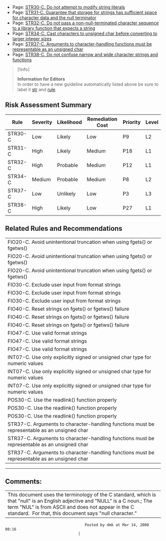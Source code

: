 -   Page:
    [STR30-C. Do not attempt to modify string literals](/confluence/display/c/STR30-C.+Do+not+attempt+to+modify+string+literals)
-   Page:
    [STR31-C. Guarantee that storage for strings has sufficient space for character data and the null terminator](/confluence/display/c/STR31-C.+Guarantee+that+storage+for+strings+has+sufficient+space+for+character+data+and+the+null+terminator)
-   Page:
    [STR32-C. Do not pass a non-null-terminated character sequence to a library function that expects a string](/confluence/display/c/STR32-C.+Do+not+pass+a+non-null-terminated+character+sequence+to+a+library+function+that+expects+a+string)
-   Page:
    [STR34-C. Cast characters to unsigned char before converting to larger integer sizes](/confluence/display/c/STR34-C.+Cast+characters+to+unsigned+char+before+converting+to+larger+integer+sizes)
-   Page:
    [STR37-C. Arguments to character-handling functions must be representable as an unsigned char](/confluence/display/c/STR37-C.+Arguments+to+character-handling+functions+must+be+representable+as+an+unsigned+char)
-   Page:
    [STR38-C. Do not confuse narrow and wide character strings and functions](/confluence/display/c/STR38-C.+Do+not+confuse+narrow+and+wide+character+strings+and+functions)
> [!info]  
>
> **Information for Editors**  
> In order to have a new guideline automatically listed above be sure to label it [str](https://confluence/label/seccode/str) and [rule](https://confluence/label/seccode/rule).

## Risk Assessment Summary

| Rule | Severity | Likelihood | Remediation Cost | Priority | Level |
| ----|----|----|----|----|----|
| STR30-C | Low | Likely | Low | P9 | L2 |
| STR31-C | High | Likely | Medium | P18 | L1 |
| STR32-C | High | Probable | Medium | P12 | L1 |
| STR34-C | Medium | Probable | Medium | P8 | L2 |
| STR37-C | Low | Unlikely | Low | P3 | L3 |
| STR38-C | High | Likely | Low | P27 | L1 |

## Related Rules and Recommendations

|  |
| ----|
| FIO20-C. Avoid unintentional truncation when using fgets() or fgetws() |
| FIO20-C. Avoid unintentional truncation when using fgets() or fgetws() |
| FIO20-C. Avoid unintentional truncation when using fgets() or fgetws() |
| FIO30-C. Exclude user input from format strings |
| FIO30-C. Exclude user input from format strings |
| FIO30-C. Exclude user input from format strings |
| FIO40-C. Reset strings on fgets()  or fgetws() failure |
| FIO40-C. Reset strings on fgets()  or fgetws() failure |
| FIO40-C. Reset strings on fgets()  or fgetws() failure |
| FIO47-C. Use valid format strings |
| FIO47-C. Use valid format strings |
| FIO47-C. Use valid format strings |
| INT07-C. Use only explicitly signed or unsigned char type for numeric values |
| INT07-C. Use only explicitly signed or unsigned char type for numeric values |
| INT07-C. Use only explicitly signed or unsigned char type for numeric values |
| POS30-C. Use the readlink() function properly |
| POS30-C. Use the readlink() function properly |
| POS30-C. Use the readlink() function properly |
| STR37-C. Arguments to character-handling functions must be representable as an unsigned char |
| STR37-C. Arguments to character-handling functions must be representable as an unsigned char |
| STR37-C. Arguments to character-handling functions must be representable as an unsigned char |

------------------------------------------------------------------------
[](Rule%2006_%20Arrays%20_ARR_) [](2%20Rules) [](STR30-C_%20Do%20not%20attempt%20to%20modify%20string%20literals)
## Comments:

|  |
| ----|
| This document uses the terminology of the C standard, which is that "null" is an English adjective and "NULL" is a C noun.; The term "NUL" is from ASCII and does not appear in the C standard.  For that, this document says "null character."
                                        Posted by dmk at Mar 14, 2008 00:16
                                     |

